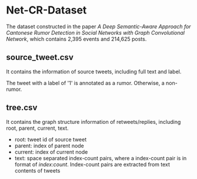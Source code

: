 # Net-CR-Dataset

The dataset constructed in the paper _A Deep Semantic-Aware Approach for Cantonese Rumor Detection in Social Networks with Graph Convolutional Network_, which contains 2,395 events and 214,625 posts.

## source_tweet.csv
It contains the information of source tweets, including full text and label.

The tweet with a label of '1' is annotated as a rumor. Otherwise, a non-rumor.

## tree.csv
It contains the graph structure information of retweets/replies, including root, parent, current, text.

- root: tweet id of source tweet
- parent: index of parent node
- current: index of current node
- text: space separated index-count pairs, where a index-count pair is in format of _index:count_. Index-count pairs are extracted from text contents of tweets

